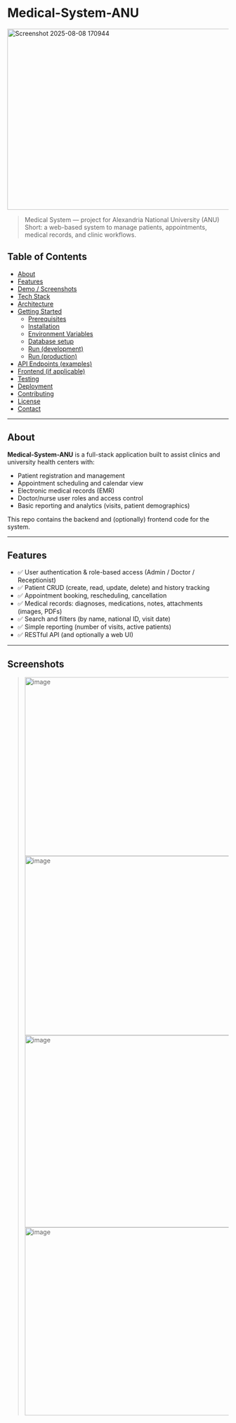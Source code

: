 # Medical-System-ANU
<img width="943" height="411" alt="Screenshot 2025-08-08 170944" src="https://github.com/user-attachments/assets/27558257-7343-479a-9266-5db19d27d2e6" />

> Medical System — project for Alexandria National University (ANU)  
> Short: a web-based system to manage patients, appointments, medical records, and clinic workflows.

## Table of Contents
- [About](#about)
- [Features](#features)
- [Demo / Screenshots](#demo--screenshots)
- [Tech Stack](#tech-stack)
- [Architecture](#architecture)
- [Getting Started](#getting-started)
  - [Prerequisites](#prerequisites)
  - [Installation](#installation)
  - [Environment Variables](#environment-variables)
  - [Database setup](#database-setup)
  - [Run (development)](#run-development)
  - [Run (production)](#run-production)
- [API Endpoints (examples)](#api-endpoints-examples)
- [Frontend (if applicable)](#frontend-if-applicable)
- [Testing](#testing)
- [Deployment](#deployment)
- [Contributing](#contributing)
- [License](#license)
- [Contact](#contact)

---

## About
**Medical-System-ANU** is a full-stack application built to assist clinics and university health centers with:
- Patient registration and management
- Appointment scheduling and calendar view
- Electronic medical records (EMR)
- Doctor/nurse user roles and access control
- Basic reporting and analytics (visits, patient demographics)

This repo contains the backend and (optionally) frontend code for the system.

---

## Features
- ✅ User authentication & role-based access (Admin / Doctor  / Receptionist)  
- ✅ Patient CRUD (create, read, update, delete) and history tracking  
- ✅ Appointment booking, rescheduling, cancellation  
- ✅ Medical records: diagnoses, medications, notes, attachments (images, PDFs)  
- ✅ Search and filters (by name, national ID, visit date)  
- ✅ Simple reporting (number of visits, active patients)  
- ✅ RESTful API (and optionally a web UI)  

---

## Screenshots
> <img width="937" height="406" alt="image" src="https://github.com/user-attachments/assets/baa5f835-7963-48cf-8179-282f75f96a4f"
    /><img width="944" height="407" alt="image" src="https://github.com/user-attachments/assets/ffce4b13-7063-42cf-a58d-ddafa518d16c" /><img width="932" height="436" alt="image" src="https://github.com/user-attachments/assets/dc913abb-d05e-4aeb-8aed-46aa4ac582aa" /><img width="923" height="427" alt="image" src="https://github.com/user-attachments/assets/34e5dfd5-9b62-454a-b34d-739ce1b0e849" />



    


